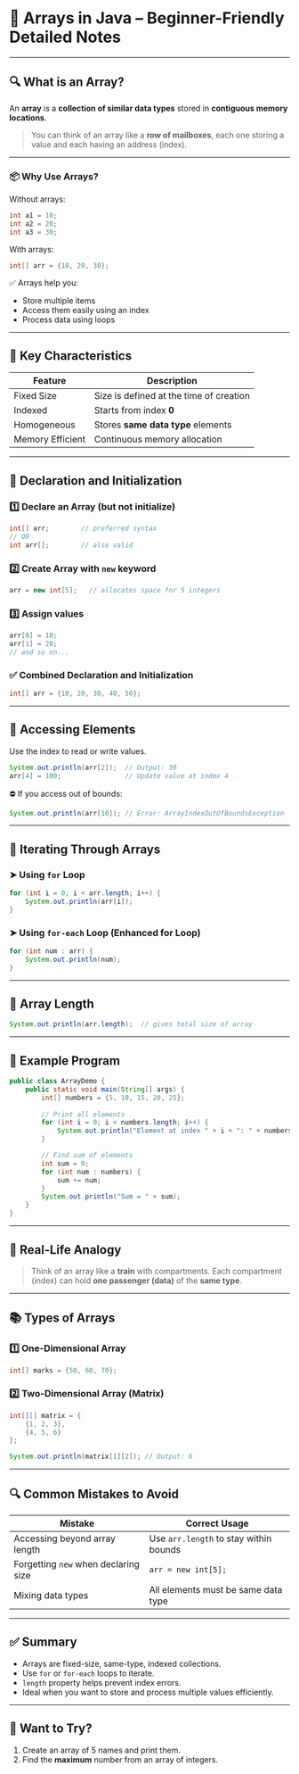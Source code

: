 # 🧮 Arrays in Java – Beginner-Friendly Detailed Notes

---

## 🔍 What is an Array?

An **array** is a **collection of similar data types** stored in **contiguous memory locations**.

> You can think of an array like a **row of mailboxes**, each one storing a value and each having an address (index).

---

### 📦 Why Use Arrays?

Without arrays:

```java
int a1 = 10;
int a2 = 20;
int a3 = 30;
```

With arrays:

```java
int[] arr = {10, 20, 30};
```

✅ Arrays help you:

* Store multiple items
* Access them easily using an index
* Process data using loops

---

## 📌 Key Characteristics

| Feature          | Description                             |
| ---------------- | --------------------------------------- |
| Fixed Size       | Size is defined at the time of creation |
| Indexed          | Starts from index **0**                 |
| Homogeneous      | Stores **same data type** elements      |
| Memory Efficient | Continuous memory allocation            |

---

## 🔨 Declaration and Initialization

### 1️⃣ Declare an Array (but not initialize)

```java
int[] arr;        // preferred syntax
// OR
int arr[];        // also valid
```

### 2️⃣ Create Array with `new` keyword

```java
arr = new int[5];   // allocates space for 5 integers
```

### 3️⃣ Assign values

```java
arr[0] = 10;
arr[1] = 20;
// and so on...
```

### ✅ Combined Declaration and Initialization

```java
int[] arr = {10, 20, 30, 40, 50};
```

---

## 🧾 Accessing Elements

Use the index to read or write values.

```java
System.out.println(arr[2]);  // Output: 30
arr[4] = 100;                // Update value at index 4
```

⛔️ If you access out of bounds:

```java
System.out.println(arr[10]); // Error: ArrayIndexOutOfBoundsException
```

---

## 🔁 Iterating Through Arrays

### ➤ Using `for` Loop

```java
for (int i = 0; i < arr.length; i++) {
    System.out.println(arr[i]);
}
```

### ➤ Using `for-each` Loop (Enhanced for Loop)

```java
for (int num : arr) {
    System.out.println(num);
}
```

---

## 🔢 Array Length

```java
System.out.println(arr.length);  // gives total size of array
```

---

## 🧪 Example Program

```java
public class ArrayDemo {
    public static void main(String[] args) {
        int[] numbers = {5, 10, 15, 20, 25};
        
        // Print all elements
        for (int i = 0; i < numbers.length; i++) {
            System.out.println("Element at index " + i + ": " + numbers[i]);
        }

        // Find sum of elements
        int sum = 0;
        for (int num : numbers) {
            sum += num;
        }
        System.out.println("Sum = " + sum);
    }
}
```

---

## 🧠 Real-Life Analogy

> Think of an array like a **train** with compartments.
> Each compartment (index) can hold **one passenger (data)** of the **same type**.

---

## 📚 Types of Arrays

### 1️⃣ **One-Dimensional Array**

```java
int[] marks = {50, 60, 70};
```

### 2️⃣ **Two-Dimensional Array (Matrix)**

```java
int[][] matrix = {
    {1, 2, 3},
    {4, 5, 6}
};

System.out.println(matrix[1][2]); // Output: 6
```

---

## 🔍 Common Mistakes to Avoid

| Mistake                              | Correct Usage                          |
| ------------------------------------ | -------------------------------------- |
| Accessing beyond array length        | Use `arr.length` to stay within bounds |
| Forgetting `new` when declaring size | `arr = new int[5];`                    |
| Mixing data types                    | All elements must be same data type    |

---

## ✅ Summary

* Arrays are fixed-size, same-type, indexed collections.
* Use `for` or `for-each` loops to iterate.
* `length` property helps prevent index errors.
* Ideal when you want to store and process multiple values efficiently.

---

## 🧪 Want to Try?

1. Create an array of 5 names and print them.
2. Find the **maximum** number from an array of integers.

